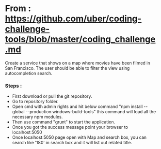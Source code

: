 
# From : https://github.com/uber/coding-challenge-tools/blob/master/coding_challenge.md

Create a service that shows on a map where movies have been filmed in San Francisco. The user should be able to filter the view using autocompletion search.



### Steps  : 

- First download or pull the git repository.
- Go to repository folder. 
- Open cmd with admin rights and hit below command "npm install --global --production windows-build-tools" this command will load all the necessary npm modules. 
- Then use command "grunt" to start the application. 
- Once you got the success message point your browser to localhost:5050
- Once localhost:5050 page open with Map and search box, you can search like '180' in search box and it will list out related title.  

